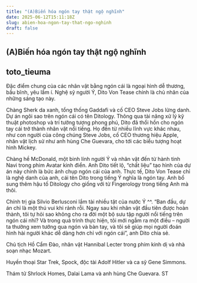```yaml
---
title: "(A)Biến hóa ngón tay thật ngộ nghĩnh"
date: 2025-06-12T15:11:18Z
slug: abien-hoa-ngon-tay-that-ngo-nghinh
draft: false
---
```


## (A)Biến hóa ngón tay thật ngộ nghĩnh

## toto_tieuma

Đặc điểm chung của các nhân vật bằng ngón cái là ngoại hình dễ thương, bầu bĩnh, yêu lắm í. Nghệ sỹ người Ý, Dito Von Tease chính là chủ nhân của những sáng tạo này.

Chàng Sherk da xanh, tổng thống Gaddafi và cố CEO Steve Jobs lừng danh.
Dự án ngôi sao trên ngón cái có tên Ditology. Thông qua tài năng xử lý kỹ thuật photoshop và trí tưởng tượng phong phú, Dito đã thổi hồn cho ngón tay cái trở thành nhân vật nổi tiếng. Họ đến từ nhiều lĩnh vực khác nhau, như con người của công chúng Steve Jobs, cố CEO thương hiệu Apple, nhân vật lịch sử như anh hùng Che Guevara, cho tới các biểu tượng hoạt hình Mickey.

Chàng hề McDonald, một binh lính người Ý và nhân vật đến từ hành tinh Navi trong phim Avatar kinh điển.
Anh Dito tiết lộ, “chất liệu” tạo hình của dự án này chính là bức ảnh chụp ngón cái của anh. Thực tế, Dito Von Tease chỉ là nghệ danh của anh, cái tên Dito trong tiếng Ý nghĩa là ngón tay. Anh bổ sung thêm hậu tố Ditology cho giống với từ Fingerology trong tiếng Anh mà thôi.

Chính trị gia Silvio Berlusconi lắm tài nhiều tật của nước Ý ^^.
“Ban đầu, dự án chỉ là một thú vui khi rảnh rỗi. Ngay sau khi nhân vật đầu tiên được hoàn thành, tôi tự hỏi sao không cho ra đời một bộ sưu tập người nổi tiếng trên ngón cái nhỉ? Và trong quá trình thực hiện, tôi mới ngẫm ra một điều – người ta thường xem tướng qua ngón và bàn tay, và tôi sẽ giúp mọi người đoán hình hài người khác dễ dàng hơn chỉ với ngón cái”, anh Dito chia sẻ.

Chủ tịch Hồ Cẩm Đào, nhân vật Hannibal Lecter trong phim kinh dị và nhà soạn nhạc Mozart.

Huyền thoại Star Trek, Spock, độc tài Adolf Hitler và ca sỹ Gene Simmons.

Thám tử Shrlock Homes, Dalai Lama và anh hùng Che Guevara.
ST